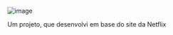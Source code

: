 ![image](https://github.com/lLucasSantana/NetflixClone/assets/128735379/e3f40a8d-3a01-4a63-8b30-3050af88b9c8)

Um projeto, que desenvolvi em base do site da Netflix 
